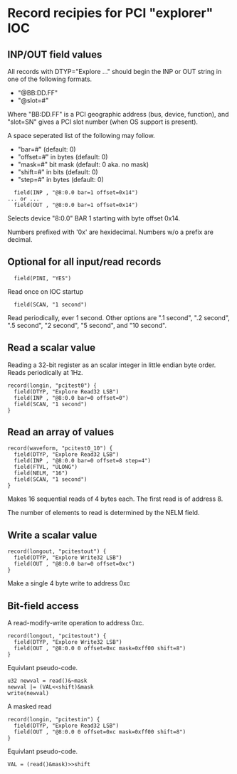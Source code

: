 Record recipies for PCI "explorer" IOC
======================================

INP/OUT field values
--------------------

All records with DTYP="Explore ..." should begin the INP or OUT string
in one of the following formats.

* "@BB:DD.FF"
* "@slot=#"

Where "BB:DD.FF" is a PCI geographic address (bus, device, function),
and "slot=SN" gives a PCI slot number (when OS support is present).

A space seperated list of the following may follow.

* "bar=#" (default: 0)
* "offset=#" in bytes (default: 0)
* "mask=#" bit mask (default: 0 aka. no mask)
* "shift=#" in bits (default: 0)
* "step=#" in bytes (default: 0)

```
  field(INP , "@8:0.0 bar=1 offset=0x14")
... or ...
  field(OUT , "@8:0.0 bar=1 offset=0x14")
```

Selects device "8:0.0" BAR 1 starting with byte offset 0x14.

Numbers prefixed with '0x' are hexidecimal.  Numbers w/o a prefix are decimal.

Optional for all input/read records
-----------------------------------

```
  field(PINI, "YES")
```

Read once on IOC startup

```
  field(SCAN, "1 second")
```

Read periodically, ever 1 second.  Other options are ".1 second", ".2 second",
".5 second", "2 second", "5 second", and "10 second".


Read a scalar value
-------------------

Reading a 32-bit register as an scalar integer in little endian byte order.
Reads periodically at 1Hz.

```
record(longin, "pcitest0") {
  field(DTYP, "Explore Read32 LSB")
  field(INP , "@8:0.0 bar=0 offset=0")
  field(SCAN, "1 second")
}
```

Read an array of values
-----------------------

```
record(waveform, "pcitest0_10") {
  field(DTYP, "Explore Read32 LSB")
  field(INP , "@8:0.0 bar=0 offset=8 step=4")
  field(FTVL, "ULONG")
  field(NELM, "16")
  field(SCAN, "1 second")
}
```

Makes 16 sequential reads of 4 bytes each.
The first read is of address 8.

The number of elements to read is determined by the NELM field.

Write a scalar value
--------------------

```
record(longout, "pcitestout") {
  field(DTYP, "Explore Write32 LSB")
  field(OUT , "@8:0.0 bar=0 offset=0xc")
}
```

Make a single 4 byte write to address 0xc

Bit-field access
----------------

A read-modify-write operation to address 0xc.

```
record(longout, "pcitestout") {
  field(DTYP, "Explore Write32 LSB")
  field(OUT , "@8:0.0 0 offset=0xc mask=0xff00 shift=8")
}
```

Equivlant pseudo-code.

```
u32 newval = read()&~mask
newval |= (VAL<<shift)&mask
write(newval)
```

A masked read

```
record(longin, "pcitestin") {
  field(DTYP, "Explore Read32 LSB")
  field(OUT , "@8:0.0 0 offset=0xc mask=0xff00 shift=8")
}
```

Equivlant pseudo-code.

```
VAL = (read()&mask)>>shift
```
